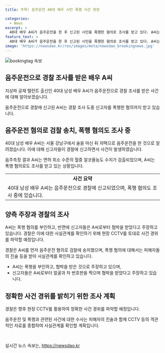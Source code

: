 ```yaml
---
title: 주목! 음주운전 40대 배우 시민 폭행 사건 현장

categories:
  - News
excerpt: >
  40대 배우 A씨가 음주운전을 한 후 신고된 시민을 폭행한 혐의로 조사를 받고 있다. A씨는 음주측정에서 면허취소 수준의 알코올농도가 검출됐고, 폭행 혐의도 조사 중이다. A씨는 폭행을 부인하고, 신고자들은 A씨에게 협박을 받았다고 주장했다. 경찰은 음주운전 혐의로 A씨를 검찰에 송치했으며, 폭행 혐의는 사실관계 파악을 위해 조사 중이다. CCTV를 토대로 사건 경위를 확인할 예정이다. A씨에 대한 논란이 커지고 있는 가운데, 사람들의 이목이 집중되고 있다.
feature_text: >
  40대 배우 A씨가 음주운전을 한 후 신고된 시민을 폭행한 혐의로 조사를 받고 있다. A씨는 음주측정에서 면허취소 수준의 알코올농도가 검출됐고, 폭행 혐의도 조사 중이다. A씨는 폭행을 부인하고, 신고자들은 A씨에게 협박을 받았다고 주장했다. 경찰은 음주운전 혐의로 A씨를 검찰에 송치했으며, 폭행 혐의는 사실관계 파악을 위해 조사 중이다. CCTV를 토대로 사건 경위를 확인할 예정이다. A씨에 대한 논란이 커지고 있는 가운데, 사람들의 이목이 집중되고 있다.
image: 'https://newsdao.kr/res/images/meta/newsdao_breakingnews.jpg'
---
```


<p><img src="https://newsdao.kr/res/images/meta/newsdao_breakingnews.jpg" alt="bookingtag 속보" /></p>

<h2 data-ke-size="size26">음주운전으로 경찰 조사를 받은 배우 A씨</h2>

<p data-ke-size="size16">지상파 공채 탤런트 출신인 40대 남성 배우 A씨가 음주운전으로 경찰 조사를 받은 사건에 대해 알아보겠습니다.</p>

<p data-ke-size="size16">음주운전으로 경찰에 신고된 A씨는 경찰 조사 도중 신고자를 폭행한 혐의까지 받고 있습니다.</p>

<h2 data-ke-size="size24">음주운전 혐의로 검찰 송치, 폭행 혐의도 조사 중</h2>

<p data-ke-size="size16">40대 남성 배우 A씨는 서울 강남구에서 술을 마신 뒤 자택으로 음주운전을 한 것으로 알려졌습니다. 이에 대해 신고자들이 경찰에 신고하면서 사건이 발생하였습니다.</p>

<p data-ke-size="size16">음주측정 결과 A씨는 면허 취소 수준의 혈중 알코올농도 수치가 검출되었으며, A씨는 폭행 혐의로도 조사를 받고 있는 상황입니다.</p>

<table>
    <tr>
        <td style="text-align: center; height: 17px;"><b>사건 요약</b></td>
    </tr>
    <tr>
        <td>40대 남성 배우 A씨는 음주운전으로 경찰에 신고되었으며, 폭행 혐의도 조사 중에 있습니다.</td>
    </tr>
</table>

<h2 data-ke-size="size24">양측 주장과 경찰의 조사</h2>

<p data-ke-size="size16">A씨는 폭행 혐의를 부인하고, 반면에 신고자들은 A씨로부터 협박을 받았다고 주장하고 있습니다. 경찰은 이에 대한 사실관계를 확인하기 위해 현장 CCTV를 토대로 사건 경위를 파악할 예정입니다.</p>

<p data-ke-size="size16">경찰은 A씨를 먼저 음주운전 혐의로 검찰에 송치했으며, 폭행 혐의에 대해서는 피해자들의 진술 등을 받아 사실관계를 확인하고 있습니다.</p>

<ul>
    <li>A씨는 폭행을 부인하고, 협박을 받은 것으로 주장하고 있으며,</li>
    <li>신고자들은 A씨로부터 얼굴과 차 번호판을 찍으며 협박을 받았다고 주장하고 있습니다.</li>
</ul>

<h2 data-ke-size="size24">정확한 사건 경위를 밝히기 위한 조사 계획</h2>

<p data-ke-size="size16">경찰은 향후 현장 CCTV를 활용하여 정확한 사건 경위를 파악할 예정입니다.</p>

<p data-ke-size="size16">음주운전 및 폭행과 관련된 사건에 대한 수사는 피해자의 진술과 함께 CCTV 등의 객관적인 자료를 종합하여 사실관계를 확인할 계획입니다.</p>

<p data-ke-size="size16">&nbsp;</p>
실시간 뉴스 속보는, <a href="https://newsdao.kr" rel="dofollow">https://newsdao.kr</a>


